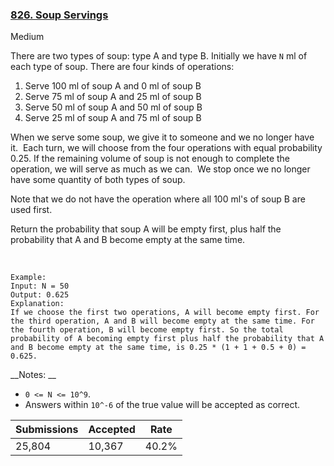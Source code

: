 ### [826. Soup Servings](https://leetcode.com/problems/soup-servings/)

Medium

There are two types of soup: type A and type B. Initially we have `` N `` ml of each type of soup. There are four kinds of operations:

1.   Serve 100 ml of soup A and 0 ml of soup B
2.   Serve 75 ml of soup A and 25 ml of soup B
3.   Serve 50 ml of soup A and 50 ml of soup B
4.   Serve 25 ml of soup A and 75 ml of soup B

When we serve some soup, we give it to someone and we no longer have it.  Each turn, we will choose from the four operations with equal probability 0.25. If the remaining volume of soup is not enough to complete the operation, we will serve as much as we can.  We stop once we no longer have some quantity of both types of soup.

Note that we do not have the operation where all 100 ml's of soup B are used first.  

Return the probability that soup A will be empty first, plus half the probability that A and B become empty at the same time.

 

```
Example:
Input: N = 50
Output: 0.625
Explanation: 
If we choose the first two operations, A will become empty first. For the third operation, A and B will become empty at the same time. For the fourth operation, B will become empty first. So the total probability of A becoming empty first plus half the probability that A and B become empty at the same time, is 0.25 * (1 + 1 + 0.5 + 0) = 0.625.

```

__Notes: __

*   `` 0 <= N <= 10^9 ``. 
*   Answers within `` 10^-6 `` of the true value will be accepted as correct.

| Submissions    | Accepted     | Rate   |
| -------------- | ------------ | ------ |
| 25,804 | 10,367 | 40.2% |